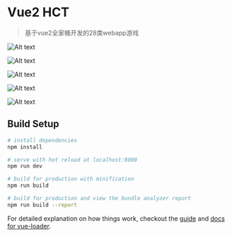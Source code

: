 # Vue2 HCT

> 基于vue2全家桶开发的28类webapp游戏

![Alt text](https://github.com/datetime2/HCT/raw/master/static/1.1.png)

![Alt text](https://github.com/datetime2/HCT/raw/master/static/1.2.png)

![Alt text](https://github.com/datetime2/HCT/raw/master/static/1.3.png)

![Alt text](https://github.com/datetime2/HCT/raw/master/static/2.png)

![Alt text](https://github.com/datetime2/HCT/raw/master/static/3.png)
## Build Setup

``` bash
# install dependencies
npm install

# serve with hot reload at localhost:8080
npm run dev

# build for production with minification
npm run build

# build for production and view the bundle analyzer report
npm run build --report
```

For detailed explanation on how things work, checkout the [guide](http://vuejs-templates.github.io/webpack/) and [docs for vue-loader](http://vuejs.github.io/vue-loader).
